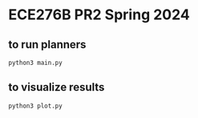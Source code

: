 # ECE276B PR2 Spring 2024

## to run planners
`python3 main.py`

## to visualize results
`python3 plot.py`
